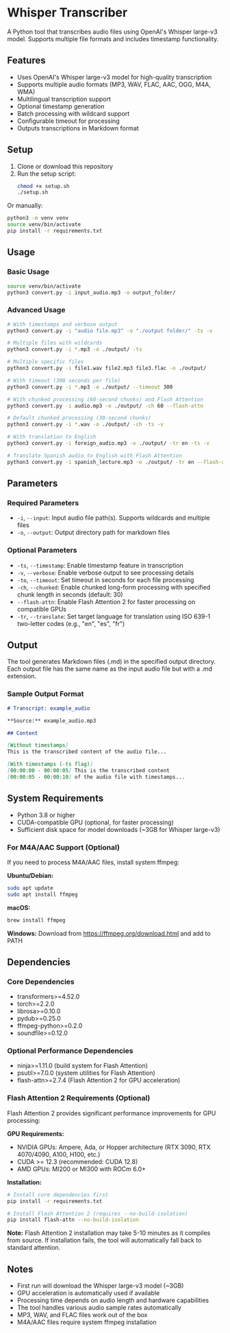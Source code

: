 # Whisper Transcriber

A Python tool that transcribes audio files using OpenAI's Whisper large-v3 model. Supports multiple file formats and includes timestamp functionality.

## Features

- Uses OpenAI's Whisper large-v3 model for high-quality transcription
- Supports multiple audio formats (MP3, WAV, FLAC, AAC, OGG, M4A, WMA)
- Multilingual transcription support
- Optional timestamp generation
- Batch processing with wildcard support
- Configurable timeout for processing
- Outputs transcriptions in Markdown format

## Setup

1. Clone or download this repository
2. Run the setup script:
   ```bash
   chmod +x setup.sh
   ./setup.sh
   ```

Or manually:
```bash
python3 -m venv venv
source venv/bin/activate
pip install -r requirements.txt
```

## Usage

### Basic Usage
```bash
source venv/bin/activate
python3 convert.py -i input_audio.mp3 -o output_folder/
```

### Advanced Usage
```bash
# With timestamps and verbose output
python3 convert.py -i "audio file.mp3" -o "./output folder/" -ts -v

# Multiple files with wildcards
python3 convert.py -i *.mp3 -o ./output/ -ts

# Multiple specific files
python3 convert.py -i file1.wav file2.mp3 file3.flac -o ./output/

# With timeout (300 seconds per file)
python3 convert.py -i *.mp3 -o ./output/ --timeout 300

# With chunked processing (60-second chunks) and Flash Attention
python3 convert.py -i audio.mp3 -o ./output/ -ch 60 --flash-attn

# Default chunked processing (30-second chunks)
python3 convert.py -i *.wav -o ./output/ -ch -ts -v

# With translation to English
python3 convert.py -i foreign_audio.mp3 -o ./output/ -tr en -ts -v

# Translate Spanish audio to English with Flash Attention
python3 convert.py -i spanish_lecture.mp3 -o ./output/ -tr en --flash-attn
```

## Parameters

### Required Parameters
- `-i`, `--input`: Input audio file path(s). Supports wildcards and multiple files
- `-o`, `--output`: Output directory path for markdown files

### Optional Parameters
- `-ts`, `--timestamp`: Enable timestamp feature in transcription
- `-v`, `--verbose`: Enable verbose output to see processing details
- `-to`, `--timeout`: Set timeout in seconds for each file processing
- `-ch`, `--chunked`: Enable chunked long-form processing with specified chunk length in seconds (default: 30)
- `--flash-attn`: Enable Flash Attention 2 for faster processing on compatible GPUs
- `-tr`, `--translate`: Set target language for translation using ISO 639-1 two-letter codes (e.g., "en", "es", "fr")

## Output

The tool generates Markdown files (.md) in the specified output directory. Each output file has the same name as the input audio file but with a .md extension.

### Sample Output Format

```markdown
# Transcript: example_audio

**Source:** example_audio.mp3

## Content

[Without timestamps]
This is the transcribed content of the audio file...

[With timestamps (-ts flag)]
[00:00:00 - 00:00:05] This is the transcribed content
[00:00:05 - 00:00:10] of the audio file with timestamps...
```

## System Requirements

- Python 3.8 or higher
- CUDA-compatible GPU (optional, for faster processing)
- Sufficient disk space for model downloads (~3GB for Whisper large-v3)

### For M4A/AAC Support (Optional)
If you need to process M4A/AAC files, install system ffmpeg:

**Ubuntu/Debian:**
```bash
sudo apt update
sudo apt install ffmpeg
```

**macOS:**
```bash
brew install ffmpeg
```

**Windows:**
Download from https://ffmpeg.org/download.html and add to PATH

## Dependencies

### Core Dependencies
- transformers>=4.52.0
- torch>=2.2.0  
- librosa>=0.10.0
- pydub>=0.25.0
- ffmpeg-python>=0.2.0
- soundfile>=0.12.0

### Optional Performance Dependencies
- ninja>=1.11.0 (build system for Flash Attention)
- psutil>=7.0.0 (system utilities for Flash Attention)
- flash-attn>=2.7.4 (Flash Attention 2 for GPU acceleration)

### Flash Attention 2 Requirements (Optional)
Flash Attention 2 provides significant performance improvements for GPU processing:

**GPU Requirements:**
- NVIDIA GPUs: Ampere, Ada, or Hopper architecture (RTX 3090, RTX 4070/4090, A100, H100, etc.)
- CUDA >= 12.3 (recommended: CUDA 12.8)
- AMD GPUs: MI200 or MI300 with ROCm 6.0+

**Installation:**
```bash
# Install core dependencies first
pip install -r requirements.txt

# Install Flash Attention 2 (requires --no-build-isolation)
pip install flash-attn --no-build-isolation
```

**Note:** Flash Attention 2 installation may take 5-10 minutes as it compiles from source. If installation fails, the tool will automatically fall back to standard attention.

## Notes

- First run will download the Whisper large-v3 model (~3GB)
- GPU acceleration is automatically used if available
- Processing time depends on audio length and hardware capabilities
- The tool handles various audio sample rates automatically
- MP3, WAV, and FLAC files work out of the box
- M4A/AAC files require system ffmpeg installation